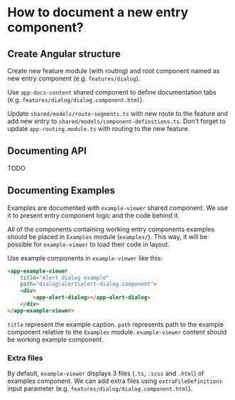 # How to document a new entry component?

## Create Angular structure

Create new feature module (with routing) and root component named as new entry component (e.g. `features/dialog`).

Use `app-docs-content` shared component to define documentation tabs (e.g. `features/dialog/dialog.component.html`).

Update `shared/models/route-segments.ts` with new route to the feature and add new entry to `shared/models/component-definitions.ts`. Don't forget to update `app-routing.module.ts` with routing to the new feature.

## Documenting API

TODO

## Documenting Examples

Examples are documented with `example-viewer` shared component. We use it to present entry component logic and the code behind it.

All of the components containing working entry components examples should be placed in `Examples` module (`examples/`). This way, it will be possible for `example-viewer` to load their code in layout.

Use example components in `example-viewer` like this:

```html
<app-example-viewer
    title="Alert dialog example"
    path="dialog\alert\alert-dialog.component">
    <div>
        <app-alert-dialog></app-alert-dialog>
    </div>
</app-example-viewer>

```

`title` represent the example caption. `path` represents path to the example component relative to the `Examples` module. `example-viewer` content should be working example component.

### Extra files

By default, `example-viewer` displays 3 files (`.ts`, `.scss` and `.html`) of examples component. We can add extra files using `extraFileDefinitions` input parameter (e.g. `features/dialog/dialog.component.html`).
